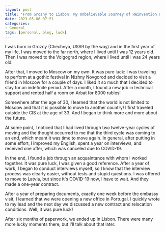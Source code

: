 ```yaml
---
layout: post
title: "From Grozny to Lisbon: My Unbelievable Journey of Reinvention and the Power of Pure Luck!"
date: 2023-05-06 07:51
categories:
- General
tags: [personal, blog, luck]
---
```


I was born in Grozny (Chechnya, USSR by the way) and in the first year of my life, I was moved to the far north, where I lived until I was 12 years old. Then I was moved to the Volgograd region, where I lived until I was 24 years old.

After that, I moved to Moscow on my own. It was pure luck: I was traveling to perform at a gothic festival in Nizhny Novgorod and decided to visit a friend in Moscow for a couple of days. I liked it so much that I decided to stay for an indefinite period. After a month, I found a new job in technical support and rented half a room on Arbat for 8000 rubles!

Somewhere after the age of 30, I learned that the world is not limited to Moscow and that it is possible to move to another country! I first traveled outside the CIS at the age of 33. And I began to think more and more about the future.

At some point, I noticed that I had lived through two twelve-year cycles of moving and the thought occurred to me that the third cycle was coming to an end, which meant it was time to move again. In general, after putting in some effort, I improved my English, spent a year on interviews, and received one offer, which was canceled due to COVID-19.

In the end, I found a job through an acquaintance with whom I worked together. It was pure luck, I was given a good reference. After a year of work, I began to conduct interviews myself, so I know that the interview process was clearly easier, without tests and stupid questions. I was offered to move to Latvia, but since it's COVID-19 now, I have to wait. And they made a one-year contract.

After a year of preparing documents, exactly one week before the embassy visit, I learned that we were opening a new office in Portugal. I quickly wrote to my lead and the next day we discussed a new contract and relocation conditions. Well, it was pure luck!

After six months of paperwork, we ended up in Lisbon. There were many more lucky moments there, but I'll talk about that later.
